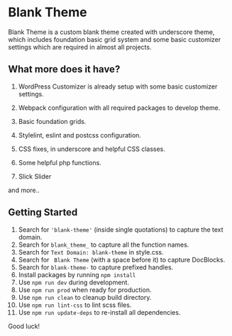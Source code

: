 Blank Theme
===

Blank Theme is a custom blank theme created with underscore theme, which includes foundation basic grid system and some basic customizer settings which are required in almost all projects.

What more does it have?
---------------

1) WordPress Customizer is already setup with some basic customizer settings.

2) Webpack configuration with all required packages to develop theme. 

3) Basic foundation grids.

4) Stylelint, eslint and postcss configuration.

5) CSS fixes, in underscore and helpful CSS classes.

6) Some helpful php functions.

7) Slick Slider

and more..

Getting Started
---------------

1. Search for `'blank-theme'` (inside single quotations) to capture the text domain.
2. Search for `blank_theme_` to capture all the function names.
3. Search for `Text Domain: blank-theme` in style.css.
4. Search for <code>&nbsp;Blank Theme</code> (with a space before it) to capture DocBlocks.
5. Search for `blank-theme-` to capture prefixed handles.
6. Install packages by running `npm install`
7. Use `npm run dev` during development.
8. Use `npm run prod` when ready for production.
9. Use `npm run clean` to cleanup build directory.
10. Use `npm run lint-css` to lint scss files.
11. Use `npm run update-deps` to re-install all dependencies.



Good luck!
